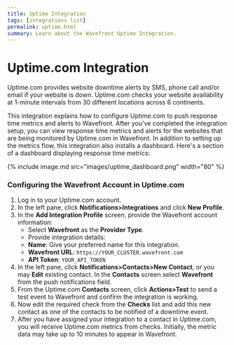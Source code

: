 ```yaml
---
title: Uptime Integration
tags: [integrations list]
permalink: uptime.html
summary: Learn about the Wavefront Uptime Integration.
---
```

# Uptime.com Integration

Uptime.com provides website downtime alerts by SMS, phone call and/or email if your website is down. Uptime.com checks your website availability at 1-minute intervals from 30 different locations across 6 continents.
 
This integration explains how to configure Uptime.com to push response time metrics and alerts to Wavefront. After you've completed the integration setup, you can view response time metrics and alerts for the websites that are being monitored by Uptime.com in Wavefront. In addition to setting up the metrics flow, this integration also installs a dashboard. Here's a section of a dashboard displaying response time metrics:

{% include image.md src="images/uptime_dashboard.png" width="80" %}

### Configuring the Wavefront Account in Uptime.com

1. Log in to your Uptime.com account.
2. In the left pane, click **Notifications>Integrations** and click **New Profile**.
3. In the **Add Integration Profile** screen, provide the Wavefront account information:  
   * Select **Wavefront** as the **Provider Type**.
   * Provide integration details:
   * **Name**: Give your preferred name for this integration.
   * **Wavefront URL**: `https://YOUR_CLUSTER.wavefront.com`
   * **API Token**: `YOUR_API_TOKEN`
4. In the left pane, click **Notifications>Contacts>New Contact**, or you may **Edit** existing contact. In the **Contacts** screen select **Wavefront** from the push notifications field.
5. From the Uptime.com **Contacts** screen, click **Actions>Test** to send a test event to Wavefront and confirm the integration is working.
6. Now edit the required check from the **Checks** list and add this new contact as one of the contacts to be notified of a downtime event.
7. After you have assigned your integration to a contact in Uptime.com, you will receive Uptime.com metrics from checks. Initially, the metric data may take up to 10 minutes to appear in Wavefront.



